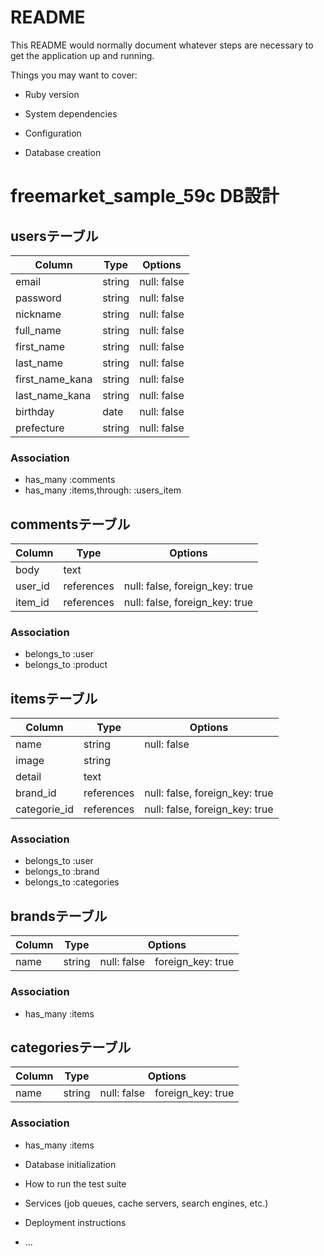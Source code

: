 # README

This README would normally document whatever steps are necessary to get the
application up and running.

Things you may want to cover:

* Ruby version

* System dependencies

* Configuration

* Database creation
# freemarket_sample_59c DB設計
## usersテーブル
|Column|Type|Options|
|------|----|-------|
|email|string|null: false|
|password|string|null: false|
|nickname|string|null: false|
|full_name|string|null: false|
|first_name|string|null: false|
|last_name|string|null: false|
|first_name_kana|string|null: false|
|last_name_kana|string|null: false|
|birthday|date|null: false|
|prefecture|string|null: false|
### Association
- has_many :comments
- has_many :items,through: :users_item

## commentsテーブル
|Column|Type|Options|
|------|----|-------|
|body|text|
|user_id|references|null: false, foreign_key: true|
|item_id|references|null: false, foreign_key: true|
### Association
- belongs_to :user
- belongs_to :product

## itemsテーブル
|Column|Type|Options|
|------|----|-------|
|name|string|null: false|
|image|string|
|detail|text|
|brand_id|references|null: false, foreign_key: true|
|categorie_id|references|null: false, foreign_key: true|

### Association
- belongs_to :user
- belongs_to :brand
- belongs_to :categories

## brandsテーブル
|Column|Type|Options|
|------|----|-------|
|name|string|null: false　foreign_key: true|
### Association
- has_many :items


## categoriesテーブル
|Column|Type|Options|
|------|----|-------|
|name|string|null: false　foreign_key: true|
### Association
- has_many :items



* Database initialization

* How to run the test suite

* Services (job queues, cache servers, search engines, etc.)

* Deployment instructions

* ...
